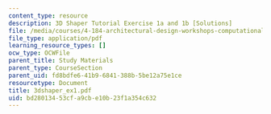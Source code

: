 ```yaml
---
content_type: resource
description: 3D Shaper Tutorial Exercise 1a and 1b [Solutions]
file: /media/courses/4-184-architectural-design-workshops-computational-design-for-housing-spring-2002/bd28013453cfa9cbe10b23f1a354c632_3dshaper_ex1.pdf
file_type: application/pdf
learning_resource_types: []
ocw_type: OCWFile
parent_title: Study Materials
parent_type: CourseSection
parent_uid: fd8bdfe6-41b9-6841-388b-5be12a75e1ce
resourcetype: Document
title: 3dshaper_ex1.pdf
uid: bd280134-53cf-a9cb-e10b-23f1a354c632
---
```

